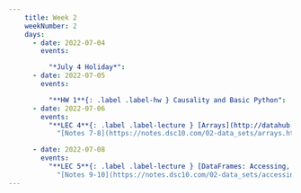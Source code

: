 ```yaml
---
    title: Week 2
    weekNumber: 2
    days:
      - date: 2022-07-04
        events:

          "*July 4 Holiday*":
      - date: 2022-07-05
        events:

          "**HW 1**{: .label .label-hw } Causality and Basic Python":
      - date: 2022-07-06
        events:
          "**LEC 4**{: .label .label-lecture } [Arrays](http://datahub.ucsd.edu/user-redirect/git-sync?repo=https://github.com/dsc-courses/dsc10-2022-su&subPath=lectures/lec04/lec04.ipynb)":
            "[Notes 7-8](https://notes.dsc10.com/02-data_sets/arrays.html)"

      - date: 2022-07-08
        events:
          "**LEC 5**{: .label .label-lecture } [DataFrames: Accessing, Sorting, and Querying](http://datahub.ucsd.edu/user-redirect/git-sync?repo=https://github.com/dsc-courses/dsc10-2022-su&subPath=lectures/lec05/lec05.ipynb)":
            "[Notes 9-10](https://notes.dsc10.com/02-data_sets/accessing.html)"
---
```

